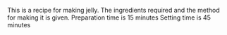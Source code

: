 This is a recipe for making jelly.
The ingredients required and the method for making it is given.
Preparation time is 15 minutes
Setting time is 45 minutes
